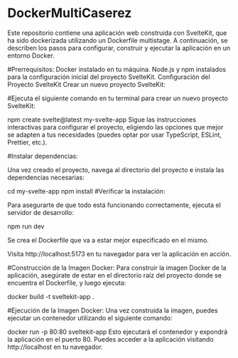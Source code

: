 # DockerMultiCaserez
Este repositorio contiene una aplicación web construida con SvelteKit, que ha sido dockerizada utilizando un Dockerfile multistage. A continuación, se describen los pasos para configurar, construir y ejecutar la aplicación en un entorno Docker.

#Prerrequisitos:
Docker instalado en tu máquina.
Node.js y npm instalados para la configuración inicial del proyecto SvelteKit.
Configuración del Proyecto SvelteKit
Crear un nuevo proyecto SvelteKit:

#Ejecuta el siguiente comando en tu terminal para crear un nuevo proyecto SvelteKit:

npm create svelte@latest my-svelte-app
Sigue las instrucciones interactivas para configurar el proyecto, eligiendo las opciones que mejor se adapten a tus necesidades (puedes optar por usar TypeScript, ESLint, Prettier, etc.).

#Instalar dependencias:

Una vez creado el proyecto, navega al directorio del proyecto e instala las dependencias necesarias:

cd my-svelte-app
npm install
#Verificar la instalación:

Para asegurarte de que todo está funcionando correctamente, ejecuta el servidor de desarrollo:

npm run dev


Se crea el Dockerfile que va a estar mejor especificado en el mismo.


Visita http://localhost:5173 en tu navegador para ver la aplicación en acción.

#Construcción de la Imagen Docker:
Para construir la imagen Docker de la aplicación, asegúrate de estar en el directorio raíz del proyecto donde se encuentra el Dockerfile, y luego ejecuta:

docker build -t sveltekit-app .

#Ejecución de la Imagen Docker:
Una vez construida la imagen, puedes ejecutar un contenedor utilizando el siguiente comando:

docker run -p 80:80 sveltekit-app
Esto ejecutará el contenedor y expondrá la aplicación en el puerto 80. Puedes acceder a la aplicación visitando http://localhost en tu navegador.
